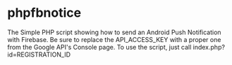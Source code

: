 # phpfbnotice
The Simple PHP script showing how to send an Android Push Notification with Firebase. Be sure to replace the API_ACCESS_KEY with a proper one from the Google API's Console page. To use the script, just call index.php?id=REGISTRATION_ID
